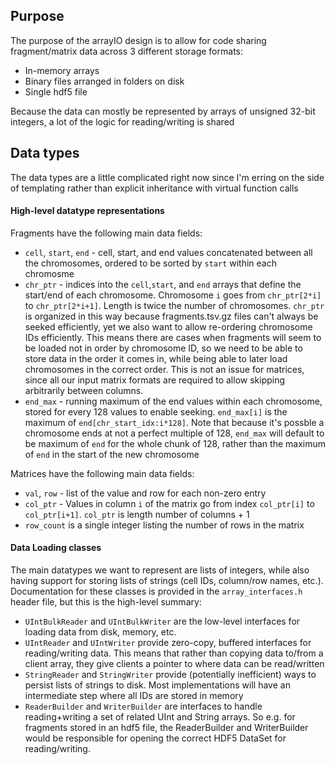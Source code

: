 ## Purpose
The purpose of the arrayIO design is to allow for code sharing fragment/matrix
data across 3 different storage formats:

- In-memory arrays
- Binary files arranged in folders on disk
- Single hdf5 file

Because the data can mostly be represented by arrays of unsigned 32-bit integers, a lot of the logic for reading/writing is shared

## Data types

The data types are a little complicated right now since I'm erring on the side of templating rather than explicit inheritance with virtual function calls

#### High-level datatype representations

Fragments have the following main data fields:
  - `cell`, `start`, `end` - cell, start, and end values concatenated between all the chromosomes, ordered to be sorted by `start` within each chromosme
  - `chr_ptr` - indices into the `cell`,`start`, and `end` arrays that define the start/end of each chromosome. Chromosome `i` goes from `chr_ptr[2*i]` to `chr_ptr[2*i+1]`. Length is twice the number of chromosomes. `chr_ptr` is organized
  in this way because fragments.tsv.gz files can't always be seeked efficiently, 
  yet we also want to allow re-ordering chromosome IDs efficiently. 
  This means there are cases when fragments will seem to be loaded not in order by chromosome ID, so we need
  to be able to store data in the order it comes in, while being able to later load chromosomes in the correct order.
  This is not an issue for matrices, since all our input matrix formats are required to allow skipping arbitrarily 
  between columns.
  - `end_max` - running maximum of the end values within each chromosome, stored for every 128 values to enable seeking. `end_max[i]` is the maximum of `end[chr_start_idx:i*128]`. Note that because it's possble a chromosome ends at not a perfect multiple of 128, `end_max` will default to be maximum of `end` for the whole chunk of 128, rather than the maximum of `end` in the start of the new chromosome

Matrices have the following main data fields:
  - `val`, `row` - list of the value and row for each non-zero entry
  - `col_ptr` - Values in column `i` of the matrix go from index `col_ptr[i]` to `col_ptr[i+1]`.
    `col_ptr` is length number of columns + 1
  - `row_count` is a single integer listing the number of rows in the matrix
  

#### Data Loading classes
The main datatypes we want to represent are lists of integers, while also having support for
storing lists of strings (cell IDs, column/row names, etc.). Documentation for these classes is 
provided in the `array_interfaces.h` header file, but this is the high-level summary:

- `UIntBulkReader` and `UIntBulkWriter` are the low-level interfaces for loading data from disk, memory, etc.
- `UIntReader` and `UIntWriter` provide zero-copy, buffered interfaces for reading/writing data. This means
  that rather than copying data to/from a client array, they give clients a pointer to where data can be read/written
- `StringReader` and `StringWriter` provide (potentially inefficient) ways to persist lists of strings to disk.
  Most implementations will have an intermediate step where all IDs are stored in memory
- `ReaderBuilder` and `WriterBuilder` are interfaces to handle reading+writing a set of related UInt and String arrays.
  So e.g. for fragments stored in an hdf5 file, the ReaderBuilder and WriterBuilder would be responsible for opening
  the correct HDF5 DataSet for reading/writing.